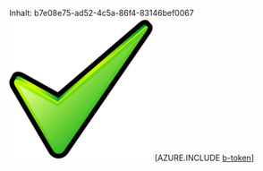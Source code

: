 Inhalt: b7e08e75-ad52-4c5a-86f4-83146bef0067![Bild](8c9fb180-6269-4f26-bb4f-0c900127dcc8.png)
[AZURE.INCLUDE [b-token](808ef6c0-7295-4c28-9e95-feb7faded4a5.md)]
